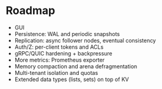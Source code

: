 # Roadmap
- GUI
- Persistence: WAL and periodic snapshots
- Replication: async follower nodes, eventual consistency
- Auth/Z: per-client tokens and ACLs
- gRPC/QUIC hardening + backpressure
- More metrics: Prometheus exporter
- Memory compaction and arena defragmentation
- Multi-tenant isolation and quotas
- Extended data types (lists, sets) on top of KV
